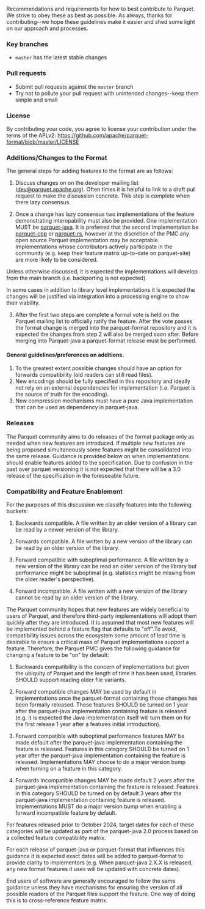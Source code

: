 <!--
  - Licensed to the Apache Software Foundation (ASF) under one
  - or more contributor license agreements.  See the NOTICE file
  - distributed with this work for additional information
  - regarding copyright ownership.  The ASF licenses this file
  - to you under the Apache License, Version 2.0 (the
  - "License"); you may not use this file except in compliance
  - with the License.  You may obtain a copy of the License at
  -
  -   http://www.apache.org/licenses/LICENSE-2.0
  -
  - Unless required by applicable law or agreed to in writing,
  - software distributed under the License is distributed on an
  - "AS IS" BASIS, WITHOUT WARRANTIES OR CONDITIONS OF ANY
  - KIND, either express or implied.  See the License for the
  - specific language governing permissions and limitations
  - under the License.
  -->

Recommendations and requirements for how to best contribute to Parquet. We strive to obey these as best as possible. As always, thanks for contributing--we hope these guidelines make it easier and shed some light on our approach and processes.

### Key branches
- `master` has the latest stable changes

### Pull requests
- Submit pull requests against the `master` branch
- Try not to pollute your pull request with unintended changes--keep them simple and small

### License
By contributing your code, you agree to license your contribution under the terms of the APLv2:
https://github.com/apache/parquet-format/blob/master/LICENSE

### Additions/Changes to the Format

The general steps for adding features to the format are as follows:

1. Discuss changes on on the developer mailing list (dev@parquet.apache.org).  Often times it is helpful to link to a draft pull request to make the discussion concrete. This step is complete when there lazy consensus.

2. Once a change has lazy consensus two implementations of the feature
demonstrating interopability must also be provided.  One implementation MUST be [parquet-java](http://github.com/apache/parquet-java).  It is preferred that the second implementation be [parquet-cpp](https://github.com/apache/arrow) or [parquet-rs](https://github.com/apache/arrow-rs), however at the discretion of the PMC any
open source Parquet implementation may be acceptable. Implementations
whose contributors actively
participate in the community (e.g. keep their feature matrix
up-to-date on parquet-site) are more likely to be considered.

Unless otherwise discussed, it is expected the implementations will
develop from the main branch (i.e. backporting is not expected).

In some cases in addition to library level implementations it is 
expected the changes will be justified via integration into a
processing engine to show their viability.

3. After the first two steps are complete a formal vote is held on the Parquet mailing list to officially
ratify the feature.  After the vote passes the format change is merged into the parquet-format repository
and it is expected the changes from step 2 will also be merged soon after. Before merging into Parquet-java a parquet-format release
must be performed.

#### General guidelines/preferences on additions.

1. To the greatest extent possible changes should have an option for forwards compatibility (old readers can still read files).
2. New encodings should be fully specified in this repository and ideally not rely on an external dependencies for implementation (i.e. Parquet is the source of truth for the encoding).
3. New compression mechanisms must have a pure Java implementation that can be used as dependency in parquet-java.

### Releases

The Parquet community aims to do releases of the format package only as needed when new features are introduced.
If multiple new features are being proposed simultaneously some features might be consolidated into the same release.  Guidance is provided below on when implementations should enable features added to the specification.
Due to confusion in the past over parquet versioning it is not expected that there will be a 3.0 release of the specification in the foreseeable future.

### Compatibility and Feature Enablement

For the purposes of this discussion we classify features into the following buckets:

1. Backwards compatible.  A file written by an older version of a library can be read by a newer version of the
library.

2. Forwards compatible.  A file written by a new version of the library can be read by an older version
of the library. 

3. Forward compatible with suboptimal performance. A file written by a new version of the library can
be read an older version of the library but performance might be suboptimal (e.g. statistics might be missing
from the older reader's perspective).

4. Forward incompatible. A file written with a new version of the library cannot be read by an older version
of the library.

The Parquet community hopes that new features are widely beneficial
to users of Parquet, and therefore third-party implementations will
adopt them quickly after they are introduced. It is assumed that most new features will be implemented behind a feature flag that defaults to "off".To avoid, compatibility issues across the ecosystem some amount of lead time is desirable to ensure a critical mass of Parquet implementations support a feature.  Therefore, the Parquet PMC gives the following guidance for changing a feature to be "on" by default:

1. Backwards compatibility is the concern of implementations but given the ubiquity of Parquet and the length
of time it has been used, libraries SHOULD support reading older
file variants.

2. Forward compatible changes MAY be used by default in implementations once the parquet-format containing
those changes has been formally released. These features SHOULD be turned on 1 year after the parquet-java
implementation containing feature is released (e.g. it is expected
the Java implementation itself will turn them on for the first
release 1 year after a features initial introduction).

3. Forward compatible with suboptimal performance features MAY be made default after 
the parquet-java implementation containing the feature is released. Features in this category
SHOULD be turned on 1 year after the parquet-java
implementation containing the feature is released.  Implementations MAY choose
to do a major version bump when turning on a feature in this category.

4. Forwards incompatible changes MAY be made default 2 years after the parquet-java
implementation containing the feature is released. Features in this category SHOULD be turned on by 
default 3 years after the parquet-java implementation containing feature is released. Implementations MUST do 
a major version bump when enabling a forward incompatible feature by default.

For features released prior to October 2024, target dates for each of these categories will be updated
as part of the parquet-java 2.0 process based on a collected feature compatibility matrix.

For each release of parquet-java or parquet-format that influences this guidance it is expected
exact dates will be added to parquet-format to provide clarity to implementors (e.g. When parquet-java 2.X.X is released, any 
new format features it uses will be updated with concrete dates).

End users of software are generally encouraged to follow the same guidance unless they have mechanisms for ensuring the version of all possible readers of the Parquet files support the feature. One way
of doing this is to cross-reference feature matrix.